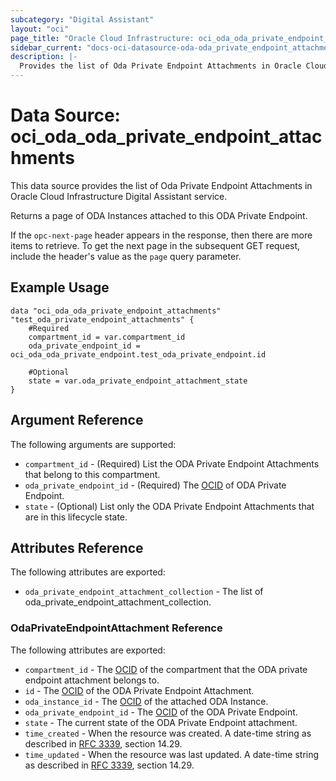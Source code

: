 ```yaml
---
subcategory: "Digital Assistant"
layout: "oci"
page_title: "Oracle Cloud Infrastructure: oci_oda_oda_private_endpoint_attachments"
sidebar_current: "docs-oci-datasource-oda-oda_private_endpoint_attachments"
description: |-
  Provides the list of Oda Private Endpoint Attachments in Oracle Cloud Infrastructure Digital Assistant service
---
```


# Data Source: oci_oda_oda_private_endpoint_attachments
This data source provides the list of Oda Private Endpoint Attachments in Oracle Cloud Infrastructure Digital Assistant service.

Returns a page of ODA Instances attached to this ODA Private Endpoint.

If the `opc-next-page` header appears in the response, then
there are more items to retrieve. To get the next page in the subsequent
GET request, include the header's value as the `page` query parameter.


## Example Usage

```hcl
data "oci_oda_oda_private_endpoint_attachments" "test_oda_private_endpoint_attachments" {
	#Required
	compartment_id = var.compartment_id
	oda_private_endpoint_id = oci_oda_oda_private_endpoint.test_oda_private_endpoint.id

	#Optional
	state = var.oda_private_endpoint_attachment_state
}
```

## Argument Reference

The following arguments are supported:

* `compartment_id` - (Required) List the ODA Private Endpoint Attachments that belong to this compartment.
* `oda_private_endpoint_id` - (Required) The [OCID](https://docs.cloud.oracle.com/iaas/Content/General/Concepts/identifiers.htm) of ODA Private Endpoint.
* `state` - (Optional) List only the ODA Private Endpoint Attachments that are in this lifecycle state.


## Attributes Reference

The following attributes are exported:

* `oda_private_endpoint_attachment_collection` - The list of oda_private_endpoint_attachment_collection.

### OdaPrivateEndpointAttachment Reference

The following attributes are exported:

* `compartment_id` - The [OCID](https://docs.cloud.oracle.com/iaas/Content/General/Concepts/identifiers.htm) of the compartment that the ODA private endpoint attachment belongs to.
* `id` - The [OCID](https://docs.cloud.oracle.com/iaas/Content/General/Concepts/identifiers.htm) of the ODA Private Endpoint Attachment.
* `oda_instance_id` - The [OCID](https://docs.cloud.oracle.com/iaas/Content/General/Concepts/identifiers.htm) of the attached ODA Instance.
* `oda_private_endpoint_id` - The [OCID](https://docs.cloud.oracle.com/iaas/Content/General/Concepts/identifiers.htm) of the ODA Private Endpoint.
* `state` - The current state of the ODA Private Endpoint attachment.
* `time_created` - When the resource was created. A date-time string as described in [RFC 3339](https://tools.ietf.org/rfc/rfc3339), section 14.29.
* `time_updated` - When the resource was last updated. A date-time string as described in [RFC 3339](https://tools.ietf.org/rfc/rfc3339), section 14.29.

